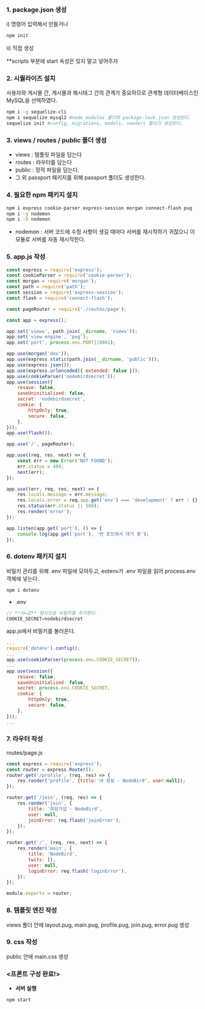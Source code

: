 ### 1. package.json 생성

i) 명령어 입력해서 만들거나

```bash
npm init
```

ii) 직접 생성

**scripts 부분에 start 속성은 잊지 말고 넣어주자

### 2. 시퀄라이즈 설치

사용자와 게시물 간, 게시물과 해시태그 간의 관계가 중요하므로 관계형 데이터베이스인 MySQL을 선택하였다.

```bash
npm i -g sequelize-cli
npm i sequelize mysql2 #node_modules 폴더와 package-lock.json 생성된다.
sequelize init #config, migrations, models, seeders 폴더가 생성된다.
```

### 3. views / routes / public 폴더 생성

- views : 템플릿 파일을 담는다
- routes : 라우터를 담는다
- public : 정적 파일을 담는다.
- 그 외 passport 패키지를 위해 passport 폴더도 생성한다.

### 4. 필요한 npm 패키지 설치

```bash
npm i express cookie-parser express-session morgan connect-flash pug
npm i -g nodemon
npm i -D nodemon
```

- nodemon : 서버 코드에 수정 사항이 생길 때마다 서버를 재시작하기 귀찮으니 이 모듈로 서버를 자동 재시작한다.

### 5. app.js 작성

```jsx
const express = require('express');
const cookieParser = require('cookie-parser');
const morgan = require('morgan');
const path = require('path');
const session = require('express-session');
const flash = require('connect-flash');

const pageRouter = require('./routes/page');

const app = express();

app.set('views', path.join(__dirname, 'views'));
app.set('view engine', 'pug');
app.set('port', process.env.PORT||8001);

app.use(morgan('dev'));
app.use(express.static(path.join(__dirname, 'public')));
app.use(express.json());
app.use(express.urlencoded({ extended: false }));
app.use(cookieParser('nodebirdsecret'));
app.use(session({
	resave: false,
	saveUninitialized: false,
	secret: 'nodebirdsecret',
	cookie: {
		httpOnly: true,
		secure: false,
	},
}));
app.use(flash());

app.use('/', pageRouter);

app.use((req, res, next) => {
	const err = new Error('NOT FOUND');
	err.status = 404;
	next(err);
});

app.use((err, req, res, next) => {
	res.locals.message = err.message;
	res.locals.error = req.app.get('env') === 'development' ? err : {};
	res.status(err.status || 500);
	res.render('error');
});

app.listen(app.get('port'), () => {
	console.log(app.get('port'), '번 포트에서 대기 중');
});
```

### 6. dotenv 패키지 설치

비밀키 관리를 위해 .env 파일에 모아두고, eotenv가 .env 파일을 읽어 process.env 객체에 넣는다.

```bash
npm i dotenv
```

- .env

```jsx
// **키=값** 형식으로 비밀키를 추가한다.
COOKIE_SECRET=nodebirdsecret
```

app.js에서 비밀키를 불러온다.

```jsx
...
require('dotenv').config();
...
app.use(cookieParser(process.env.COOKIE_SECRET));
...
app.use(session({
	resave: false,
	saveUninitialized: false,
	secret: process.env.COOKIE_SECRET,
	cookie: {
		httpOnly: true,
		secure: false,
	},
}));
...
```

### 7. 라우터 작성

routes/page.js

```jsx
const express = require('express');
const router = express.Router();
router.get('/profile', (req, res) => {
	res.render('profile', {title:'내 정보 - NodeBird', user:null});
});

router.get('/join', (req, res) => {
	res.render('join', {
		title: '회원가입 - NodeBird',
		user: null,
		joinError: req.flash('joinError'),
	});
});

router.get('/', (req, res, next) => {
	res.render('main', {
		title: 'NodeBird',
		twits: [],
		user: null,
		loginError: req.flash('loginError'),
	});
});

module.exports = router;
```

### 8. 템플릿 엔진 작성

views 폴더 안에 layout.pug, main.pug, profile.pug, join.pug, error.pug 생성

### 9. css 작성

public 안에 main.css 생성


### **<프론트 구성 완료!>**

- **서버 실행**

```bash
npm start
```
